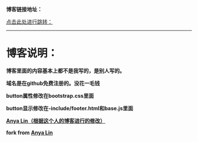 **博客链接地址：**

[点击此处进行跳转：](https://wangpengfei0801.github.io/)

---

# 博客说明：  #

**博客里面的内容基本上都不是我写的，是别人写的。**

**域名是在github免费注册的。没花一毛钱**

**button属性修改在bootstrap.css里面** 
 
**button显示修改在-include/footer.html和base.js里面**


 [**Anya Lin（根据这个人的博客进行的修改）**](https://github.com/lay1010)

**fork from**  [**Anya Lin**](https://github.com/lay1010)

